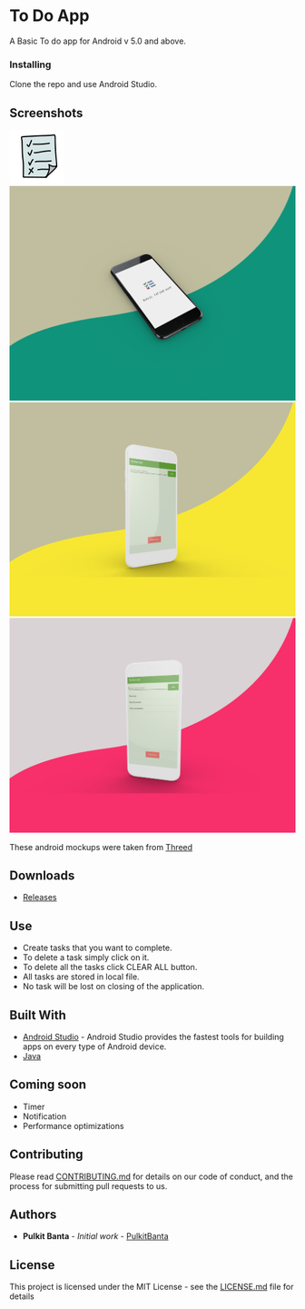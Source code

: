 # To Do App

A Basic To do app for Android v 5.0 and above.

### Installing

Clone the repo and use Android Studio.

## Screenshots

![App Logo](screenshots/logo.png "App Logo")
![Splash Screen](screenshots/splashScreen.png "Splash Screen")
![Landing Page](screenshots/landing.png "Landing page")
![Items page](screenshots/items.png "Items page")

These android mockups were taken from [Threed](https://threed.io/)

## Downloads
* [Releases](https://github.com/PulkitBanta/ToDoList-Android/releases)

## Use
* Create tasks that you want to complete.
* To delete a task simply click on it.
* To delete all the tasks click CLEAR ALL button.
* All tasks are stored in local file.
* No task will be lost on closing of the application.

## Built With

* [Android Studio](https://developer.android.com/) - Android Studio provides the fastest tools for building apps on every type of Android device.
* [Java](https://www.java.com/en/)

## Coming soon

* Timer
* Notification
* Performance optimizations

## Contributing

Please read [CONTRIBUTING.md](CONTRIBUTING.md) for details on our code of conduct, and the process for submitting pull requests to us.

## Authors

* **Pulkit Banta** - *Initial work* - [PulkitBanta](https://github.com/PulkitBanta)

## License

This project is licensed under the MIT License - see the [LICENSE.md](LICENSE.md) file for details